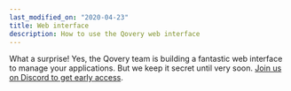 ```yaml
---
last_modified_on: "2020-04-23"
title: Web interface
description: How to use the Qovery web interface
---
```

What a surprise! Yes, the Qovery team is building a fantastic web interface to manage your applications.
But we keep it secret until very soon. [Join us on Discord to get early access][urls.qovery_chat].


[urls.qovery_chat]: https://discord.qovery.com

